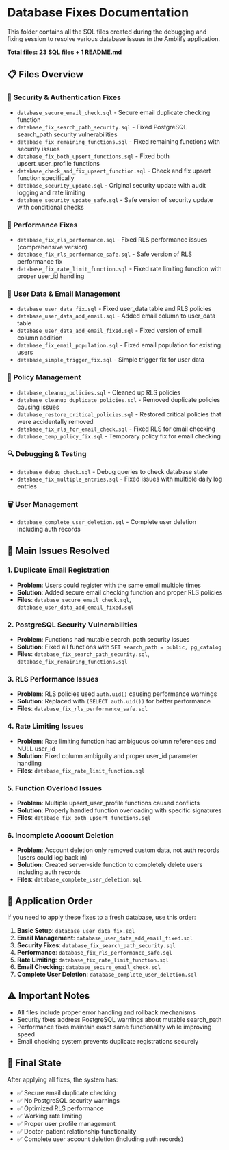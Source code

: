 # Database Fixes Documentation

This folder contains all the SQL files created during the debugging and fixing session to resolve various database issues in the Amblify application.

**Total files: 23 SQL files + 1 README.md**

## 📋 **Files Overview**

### 🔐 **Security & Authentication Fixes**

- `database_secure_email_check.sql` - Secure email duplicate checking function
- `database_fix_search_path_security.sql` - Fixed PostgreSQL search_path security vulnerabilities
- `database_fix_remaining_functions.sql` - Fixed remaining functions with security issues
- `database_fix_both_upsert_functions.sql` - Fixed both upsert_user_profile functions
- `database_check_and_fix_upsert_function.sql` - Check and fix upsert function specifically
- `database_security_update.sql` - Original security update with audit logging and rate limiting
- `database_security_update_safe.sql` - Safe version of security update with conditional checks

### 🚀 **Performance Fixes**

- `database_fix_rls_performance.sql` - Fixed RLS performance issues (comprehensive version)
- `database_fix_rls_performance_safe.sql` - Safe version of RLS performance fix
- `database_fix_rate_limit_function.sql` - Fixed rate limiting function with proper user_id handling

### 👥 **User Data & Email Management**

- `database_user_data_fix.sql` - Fixed user_data table and RLS policies
- `database_user_data_add_email.sql` - Added email column to user_data table
- `database_user_data_add_email_fixed.sql` - Fixed version of email column addition
- `database_fix_email_population.sql` - Fixed email population for existing users
- `database_simple_trigger_fix.sql` - Simple trigger fix for user data

### 🔧 **Policy Management**

- `database_cleanup_policies.sql` - Cleaned up RLS policies
- `database_cleanup_duplicate_policies.sql` - Removed duplicate policies causing issues
- `database_restore_critical_policies.sql` - Restored critical policies that were accidentally removed
- `database_fix_rls_for_email_check.sql` - Fixed RLS for email checking
- `database_temp_policy_fix.sql` - Temporary policy fix for email checking

### 🔍 **Debugging & Testing**

- `database_debug_check.sql` - Debug queries to check database state
- `database_fix_multiple_entries.sql` - Fixed issues with multiple daily log entries

### 🗑️ **User Management**

- `database_complete_user_deletion.sql` - Complete user deletion including auth records

## 🎯 **Main Issues Resolved**

### 1. **Duplicate Email Registration**

- **Problem**: Users could register with the same email multiple times
- **Solution**: Added secure email checking function and proper RLS policies
- **Files**: `database_secure_email_check.sql`, `database_user_data_add_email_fixed.sql`

### 2. **PostgreSQL Security Vulnerabilities**

- **Problem**: Functions had mutable search_path security issues
- **Solution**: Fixed all functions with `SET search_path = public, pg_catalog`
- **Files**: `database_fix_search_path_security.sql`, `database_fix_remaining_functions.sql`

### 3. **RLS Performance Issues**

- **Problem**: RLS policies used `auth.uid()` causing performance warnings
- **Solution**: Replaced with `(SELECT auth.uid())` for better performance
- **Files**: `database_fix_rls_performance_safe.sql`

### 4. **Rate Limiting Issues**

- **Problem**: Rate limiting function had ambiguous column references and NULL user_id
- **Solution**: Fixed column ambiguity and proper user_id parameter handling
- **Files**: `database_fix_rate_limit_function.sql`

### 5. **Function Overload Issues**

- **Problem**: Multiple upsert_user_profile functions caused conflicts
- **Solution**: Properly handled function overloading with specific signatures
- **Files**: `database_fix_both_upsert_functions.sql`

### 6. **Incomplete Account Deletion**

- **Problem**: Account deletion only removed custom data, not auth records (users could log back in)
- **Solution**: Created server-side function to completely delete users including auth records
- **Files**: `database_complete_user_deletion.sql`

## 📝 **Application Order**

If you need to apply these fixes to a fresh database, use this order:

1. **Basic Setup**: `database_user_data_fix.sql`
2. **Email Management**: `database_user_data_add_email_fixed.sql`
3. **Security Fixes**: `database_fix_search_path_security.sql`
4. **Performance**: `database_fix_rls_performance_safe.sql`
5. **Rate Limiting**: `database_fix_rate_limit_function.sql`
6. **Email Checking**: `database_secure_email_check.sql`
7. **Complete User Deletion**: `database_complete_user_deletion.sql`

## ⚠️ **Important Notes**

- All files include proper error handling and rollback mechanisms
- Security fixes address PostgreSQL warnings about mutable search_path
- Performance fixes maintain exact same functionality while improving speed
- Email checking system prevents duplicate registrations securely

## 🏁 **Final State**

After applying all fixes, the system has:

- ✅ Secure email duplicate checking
- ✅ No PostgreSQL security warnings
- ✅ Optimized RLS performance
- ✅ Working rate limiting
- ✅ Proper user profile management
- ✅ Doctor-patient relationship functionality
- ✅ Complete user account deletion (including auth records)
